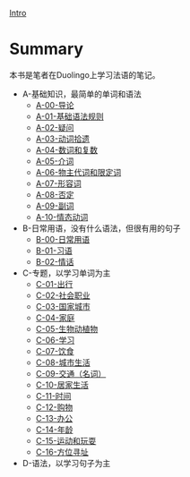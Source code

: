 [Intro](README.md)

# Summary

本书是笔者在Duolingo上学习法语的笔记。

* A-基础知识，最简单的单词和语法
  * [A-00-导论](chapter/A-00-导论.md)
  * [A-01-基础语法规则](chapter/A-01-基础语法规则.md)
  * [A-02-疑问](chapter/A-02-疑问.md)
  * [A-03-动词拾遗](chapter/A-03-动词拾遗.md)
  * [A-04-数词和复数](chapter/A-04-数词和复数.md)
  * [A-05-介词](chapter/A-05-介词.md)
  * [A-06-物主代词和限定词](chapter/A-06-物主代词和限定词.md)
  * [A-07-形容词](chapter/A-07-形容词.md)
  * [A-08-否定](chapter/A-08-否定.md)
  * [A-09-副词](chapter/A-09-副词.md)
  * [A-10-情态动词](chapter/A-10-情态动词.md)
* B-日常用语，没有什么语法，但很有用的句子
  * [B-00-日常用语](chapter/B-00-日常用语.md)
  * [B-01-习语](chapter/B-01-习语.md)
  * [B-02-情话](chapter/B-02-情话.md)
* C-专题，以学习单词为主
  * [C-01-出行](chapter/C-01-出行.md)
  * [C-02-社会职业](chapter/C-02-社会职业.md)
  * [C-03-国家城市](chapter/C-03-国家城市.md)
  * [C-04-家庭](chapter/C-04-家庭.md)
  * [C-05-生物动植物](chapter/C-05-生物动植物.md)
  * [C-06-学习](chapter/C-06-学习.md)
  * [C-07-饮食](chapter/C-07-饮食.md)
  * [C-08-城市生活](chapter/C-08-城市生活.md)
  * [C-09-交通（名词）](chapter/C-09-交通（名词）.md)
  * [C-10-居家生活](chapter/C-10-居家生活.md)
  * [C-11-时间](chapter/C-11-时间.md)
  * [C-12-购物](chapter/C-12-购物.md)
  * [C-13-办公](chapter/C-13-办公.md)
  * [C-14-年龄](chapter/C-14-年龄.md)
  * [C-15-运动和玩耍](chapter/C-15-运动和玩耍.md)
  * [C-16-方位寻址](chapter/C-16-方位寻址.md)
* D-语法，以学习句子为主




